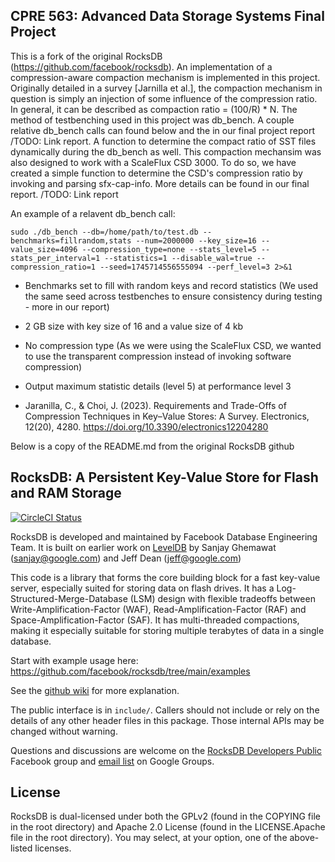 ## CPRE 563: Advanced Data Storage Systems Final Project 
This is a fork of the original RocksDB (https://github.com/facebook/rocksdb).
An implementation of a compression-aware compaction mechanism is implemented in this project. Originally detailed in a survey [Jarnilla et al.], the compaction mechanism in question is simply an injection of some influence of the compression ratio. In general, it can be described as compaction ratio = (100/R) * N. The method of testbenching used in this project was db_bench. A couple relative db_bench calls can found below and the in our final project report /TODO: Link report. A function to determine the compact ratio of SST files dynamically during the db_bench as well. This compaction mechansim was also designed to work with a ScaleFlux CSD 3000. To do so, we have created a simple function to determine the CSD's compression ratio by invoking and parsing sfx-cap-info. More details can be found in our final report. /TODO: Link report

An example of a relavent db_bench call:
```
sudo ./db_bench --db=/home/path/to/test.db --benchmarks=fillrandom,stats --num=2000000 --key_size=16 --value_size=4096 --compression_type=none --stats_level=5 --stats_per_interval=1 --statistics=1 --disable_wal=true --compression_ratio=1 --seed=1745714556555094 --perf_level=3 2>&1
```
- Benchmarks set to fill with random keys and record statistics (We used the same seed across testbenches to ensure consistency during testing - more in our report)
- 2 GB size with key size of 16 and a value size of 4 kb
- No compression type (As we were using the ScaleFlux CSD, we wanted to use the transparent compression instead of invoking software compression)
- Output maximum statistic details (level 5) at performance level 3

- Jaranilla, C., & Choi, J. (2023). Requirements and Trade-Offs of Compression Techniques in Key–Value Stores: A Survey. Electronics, 12(20), 4280. https://doi.org/10.3390/electronics12204280 

Below is a copy of the README.md from the original RocksDB github

## RocksDB: A Persistent Key-Value Store for Flash and RAM Storage

[![CircleCI Status](https://circleci.com/gh/facebook/rocksdb.svg?style=svg)](https://circleci.com/gh/facebook/rocksdb)

RocksDB is developed and maintained by Facebook Database Engineering Team.
It is built on earlier work on [LevelDB](https://github.com/google/leveldb) by Sanjay Ghemawat (sanjay@google.com)
and Jeff Dean (jeff@google.com)

This code is a library that forms the core building block for a fast
key-value server, especially suited for storing data on flash drives.
It has a Log-Structured-Merge-Database (LSM) design with flexible tradeoffs
between Write-Amplification-Factor (WAF), Read-Amplification-Factor (RAF)
and Space-Amplification-Factor (SAF). It has multi-threaded compactions,
making it especially suitable for storing multiple terabytes of data in a
single database.

Start with example usage here: https://github.com/facebook/rocksdb/tree/main/examples

See the [github wiki](https://github.com/facebook/rocksdb/wiki) for more explanation.

The public interface is in `include/`.  Callers should not include or
rely on the details of any other header files in this package.  Those
internal APIs may be changed without warning.

Questions and discussions are welcome on the [RocksDB Developers Public](https://www.facebook.com/groups/rocksdb.dev/) Facebook group and [email list](https://groups.google.com/g/rocksdb) on Google Groups.

## License

RocksDB is dual-licensed under both the GPLv2 (found in the COPYING file in the root directory) and Apache 2.0 License (found in the LICENSE.Apache file in the root directory).  You may select, at your option, one of the above-listed licenses.
